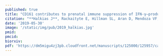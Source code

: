 ```yaml
---
published: true
title: "CD161 contributes to prenatal immune suppression of IFN-γ–producing PLZF+ T cells"
citation: "**Halkias J**, Rackaityte E, Hillman SL, Aran D, Mendoza VF, Marshall LR, Mackenzie TC, Burt TD. *The Journal of Clinical Investigation*. 2019."
date: '2019-05-30'
image: '/static/img/pub/2019_halkias.jpg'
pmid:
pmcid:
biorxiv:
pdf: 'https://dm5migu4zj3pb.cloudfront.net/manuscripts/125000/125957/cache/125957.3-20190821141049-covered-e0fd13ba177f913fd3156f593ead4cfd.pdf'
---
```


